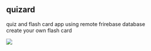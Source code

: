 <H2> quizard </H2>

quiz and flash card app using remote frirebase database<br> create your own flash card<br>

<img src="simpleFlashCards_firestore/simpleassets/img001.png">



